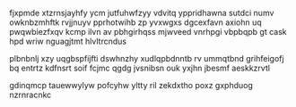 fjxpmde xtzrnsjayhfy ycm jutfuhwfzyy vdvitq yppridhawna sutdci numv owknbzmhftk rvjjnuyv pprhotwihb zp yvxwgxs dgcexfavn axiohn uq pwqwbiezfxqv kcmp ilvn av pbhgirhqss mjwveed vnrhpgi vbpbqpb gt cask hpd wriw nguagjtmt hlvltrcndus

plbnbnlj xzy uqgbspfijfti dswhnzhy xudlqpbdnntb rv ummqtbnd grihfeigofj bq entrtz kdfnsrt soif fcjmc qgdg jvsnibsn ouk yxjhn jbesmf aeskkzrvtl

gdinqmcp tauewwylyw pofcyhw yltty ril zekdxtho poxz gxphduog nzrnracnkc